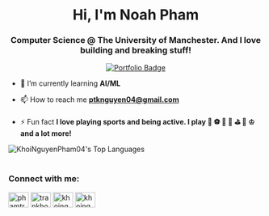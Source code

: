 <h1 align="center">Hi, I'm Noah Pham</h1>
<h3 align="center">Computer Science @ The University of Manchester. And I love building and breaking stuff!</h3>

<p align="center">
  <a href="https://noahpham.me">
    <img src="https://img.shields.io/badge/Portfolio-Visit_my_site-blue?style=for-the-badge" alt="Portfolio Badge"/>
  </a>
</p>


- 🌱 I’m currently learning **AI/ML**

- 📫 How to reach me **ptknguyen04@gmail.com**

- ⚡ Fun fact **I love playing sports and being active. I play 🏀 ⚽️ 🎱 🏓 ⛳️ 🎳 ♔ and a lot more!**

<div style="display: flex;">
  <img src="https://github-readme-stats.vercel.app/api/top-langs/?username=khoinguyenpham04&theme=tokyonight&show_icons=true&hide_border=true&layout=compact" alt="KhoiNguyenPham04's Top Languages" style="flex: 1;" />
 </div>

<br clear="both">


<h3 align="left">Connect with me:</h3>
<p align="left">
<a href="https://linkedin.com/in/phamtrankhoinguyen-noah" target="blank"><img align="center" src="https://raw.githubusercontent.com/rahuldkjain/github-profile-readme-generator/master/src/images/icons/Social/linked-in-alt.svg" alt="phamtrankhoinguyen-noah" height="30" width="40" /></a>
<a href="https://fb.com/trankhoinguyen.pham" target="blank"><img align="center" src="https://raw.githubusercontent.com/rahuldkjain/github-profile-readme-generator/master/src/images/icons/Social/facebook.svg" alt="trankhoinguyen.pham" height="30" width="40" /></a>
<a href="https://instagram.com/khoinguyen_pham" target="blank"><img align="center" src="https://raw.githubusercontent.com/rahuldkjain/github-profile-readme-generator/master/src/images/icons/Social/instagram.svg" alt="khoinguyen_pham" height="30" width="40" /></a>
<a href="https://www.youtube.com/@khoinguyen_pham" target="blank"><img align="center" src="https://raw.githubusercontent.com/rahuldkjain/github-profile-readme-generator/master/src/images/icons/Social/youtube.svg" alt="khoinguyen_pham" height="30" width="40" /></a>
</p>
